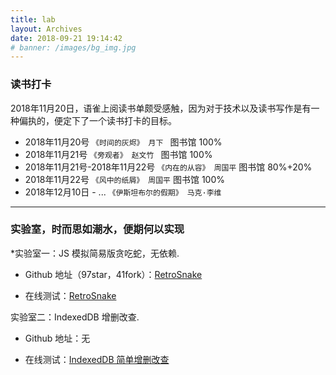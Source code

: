 ```yaml
---
title: lab
layout: Archives
date: 2018-09-21 19:14:42
# banner: /images/bg_img.jpg
---
```

### 读书打卡
2018年11月20日，语雀上阅读书单颇受感触，因为对于技术以及读书写作是有一种偏执的，便定下了一个读书打卡的目标。

- 2018年11月20号 
    `《时间的灰烬》 月下 ` 
    图书馆 100%
- 2018年11月21号 
    `《旁观者》 赵文竹 `
    图书馆  100%
- 2018年11月21号-2018年11月22号
    `《内在的从容》 周国平`
    图书馆 80%+20%
- 2018年11月22号
    `《风中的纸屑》 周国平` 
    图书馆 100%
- 2018年12月10日 - ...
    `《伊斯坦布尔的假期》 马克·李维`

***

### 实验室，时而思如潮水，便期何以实现

\*实验室一：JS 模拟简易版贪吃蛇，无依赖.

<!-- ![JS模拟简易版贪吃蛇](http://www.chenqaq.com/assets/images/4tjOY7QXHK.gif) -->

- Github 地址（97star，41fork）：[RetroSnake](https://github.com/okaychen/RetroSnake)

- 在线测试：[RetroSnake](http://www.chenqaq.com/lab/RetroSnake/index.html)

实验室二：IndexedDB 增删改查.

- Github 地址：无

- 在线测试：[IndexedDB 简单增删改查](http://www.chenqaq.com/lab/IndexedDB/index.html)
